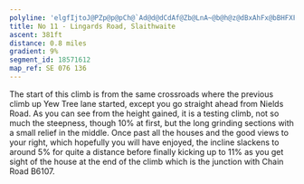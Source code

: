 ```yaml
---
polyline: 'elgfIjtoJ@PZp@p@pCh@`Ad@d@dCdAf@Zb@LnA~@b@h@z@dBxAhFx@bBHFXFHC\Al@LT?f@B~@QPGbBw@n@c@XKzA}@l@OT?^D`@LpAbAp@^dB^V@z@Pn@Hh@JfAn@v@|@PLTAPCp@ARFJH'
title: No 11 - Lingards Road, Slaithwaite 
ascent: 381ft
distance: 0.8 miles
gradient: 9%
segment_id: 18571612
map_ref: SE 076 136
---
```

The start of this climb is from the same crossroads where the previous climb up Yew Tree
lane started, except you go straight ahead from Nields Road. As you can see from the height
gained, it is a testing climb, not so much the steepness, though 10% at first, but the long
grinding sections with a small relief in the middle. Once past all the houses and the good
views to your right, which hopefully you will have enjoyed, the incline slackens to around 5%
for quite a distance before finally kicking up to 11% as you get sight of the house at the end
of the climb which is the junction with Chain Road B6107.

